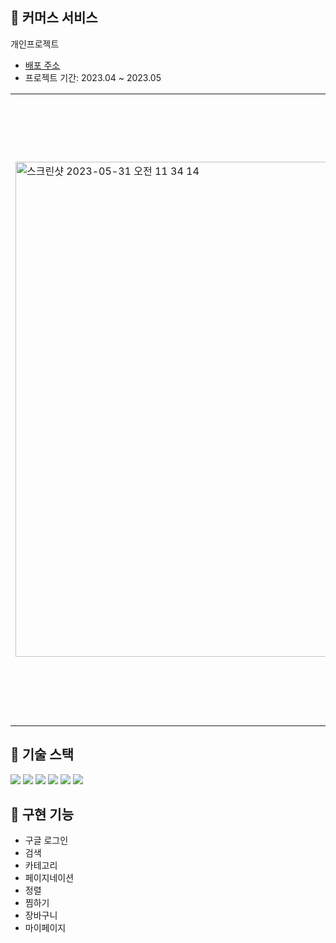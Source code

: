 ## 👜 커머스 서비스

개인프로젝트

- [배포 주소](https://commerce-psc.vercel.app)
- 프로젝트 기간: 2023.04 ~ 2023.05

<table>
  <tr>
    <td><img width="792" alt="스크린샷 2023-05-31 오전 11 34 14" src="https://github.com/DPDPO/commerce/assets/110900961/49cb38f0-032b-4990-8a16-c591195fa577"></td>
    <td><img width="1004" alt="스크린샷 2023-05-31 오전 11 34 35" src="https://github.com/DPDPO/commerce/assets/110900961/66ebe919-975a-4dc5-8707-eb93900d20a5"></td>
  </tr>
</table>

## 📌 기술 스택

<img src="https://img.shields.io/badge/Next.js-000000?style=flat-square&logo=Next.js&logoColor=white"/>
<img src="https://img.shields.io/badge/TypeScript-3178C6?style=flat-square&logo=typescript&logoColor=white"/>
<img src="https://img.shields.io/badge/Vercel-000000?style=flat-square&logo=Vercel&logoColor=white"/>
<img src="https://img.shields.io/badge/prisma-000000?style=flat-square&logo=prisma&logoColor=white"/>
<img src="https://img.shields.io/badge/planetscale-000000?style=flat-square&logo=planetscale&logoColor=white"/>
<img src="https://img.shields.io/badge/reactquery-FF4154?style=flat-square&logo=reactquery&logoColor=white"/>

## 📌 구현 기능

- 구글 로그인
- 검색
- 카테고리
- 페이지네이션
- 정렬
- 찜하기
- 장바구니
- 마이페이지

